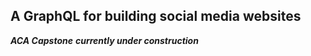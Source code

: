 ## A GraphQL for building social media websites
***ACA Capstone***
***currently under construction***
